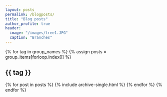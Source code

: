```yaml
---
layout: posts
permalink: /blogposts/
title: "Blog posts"
author_profile: true
header:
  image: "/images/tree1.JPG"
  caption: "Branches"
---
```


{% for tag in group_names %}
  {% assign posts = group_items[forloop.index0] %}
  <h2 id="{{ tag | slugify }}" class="archive__subtitle">{{ tag }}</h2>
  {% for post in posts %}
    {% include archive-single.html %}
  {% endfor %}
{% endfor %}
